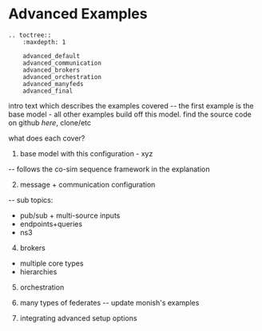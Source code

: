 # Advanced Examples




```eval_rst
.. toctree::
    :maxdepth: 1
    
    advanced_default
    advanced_communication
    advanced_brokers
    advanced_orchestration
    advanced_manyfeds
    advanced_final

```

intro text which describes the examples covered -- 
the first example is the base model - all other examples build off this model.
find the source code on github *here*, clone/etc



what does each cover?

1. base model with this configuration - xyz

-- follows the co-sim sequence framework in the explanation

2.  message + communication configuration

-- sub topics:

* pub/sub + multi-source inputs
* endpoints+queries 
* ns3 

4. brokers

* multiple core types
* hierarchies

5. orchestration

6. many types of federates -- update monish's examples

7. integrating advanced setup options



